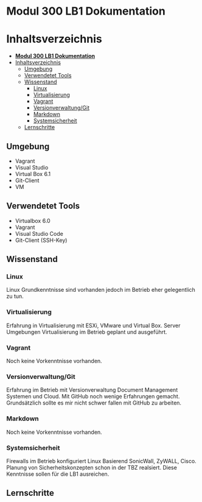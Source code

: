 # **Modul 300 LB1 Dokumentation** 

# Inhaltsverzeichnis
- [**Modul 300 LB1 Dokumentation**](#modul-300-lb1-dokumentation)
- [Inhaltsverzeichnis](#inhaltsverzeichnis)
  - [Umgebung](#umgebung)
  - [Verwendetet Tools](#verwendetet-tools)
  - [Wissenstand](#wissenstand)
    - [Linux](#linux)
    - [Virtualisierung](#virtualisierung)
    - [Vagrant](#vagrant)
    - [Versionverwaltung/Git](#versionverwaltunggit)
    - [Markdown](#markdown)
    - [Systemsicherheit](#systemsicherheit)
  - [Lernschritte](#lernschritte)

## Umgebung
* Vagrant
* Visual Studio
* Virtual Box 6.1
* Git-Client
* VM

## Verwendetet Tools
* Virtualbox 6.0
* Vagrant
* Visual Studio Code
* Git-Client (SSH-Key)

## Wissenstand
### Linux
Linux Grundkenntnisse sind vorhanden jedoch im Betrieb eher gelegentlich zu tun.

### Virtualisierung
Erfahrung in Virtualisierung mit ESXi, VMware und Virtual Box. Server Umgebungen Virtualisierung im Betrieb geplant und ausgeführt. 

### Vagrant
Noch keine Vorkenntnisse vorhanden.

### Versionverwaltung/Git
Erfahrung im Betrieb mit Versionverwaltung Document Management Systemen und Cloud. Mit GitHub noch wenige Erfahrungen gemacht. Grundsätzlich sollte es mir nicht schwer fallen mit GitHub zu arbeiten. 

### Markdown
Noch keine Vorkenntnisse vorhanden.

### Systemsicherheit
Firewalls im Betrieb konfiguriert Linux Basierend SonicWall, ZyWALL, Cisco. Planung von Sicherheitskonzepten schon in der TBZ realsiert. Diese Kenntnisse sollen für die LB1 ausreichen. 

## Lernschritte
